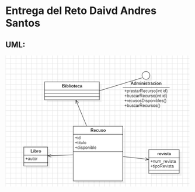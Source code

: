 # Entrega del Reto Daivd Andres Santos

## UML:
![Captura de Pantalla](Captura%20de%20pantalla%202024-01-09%20131922.png)